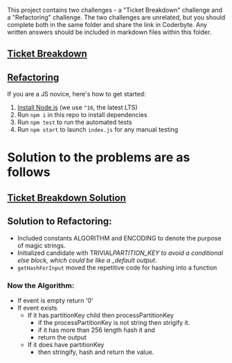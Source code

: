 This project contains two challenges - a "Ticket Breakdown" challenge and a "Refactoring" challenge. The two challenges are unrelated, but you should complete both in the same folder and share the link in Coderbyte. Any written answers should be included in markdown files within this folder.

## [Ticket Breakdown](Ticket_Breakdown.md)

## [Refactoring](Refactoring.md)

If you are a JS novice, here's how to get started:

1. [Install Node.js](https://nodejs.org/en/download/) (we use `^16`, the latest LTS)
2. Run `npm i` in this repo to install dependencies
3. Run `npm test` to run the automated tests
4. Run `npm start` to launch `index.js` for any manual testing

# Solution to the problems are as follows

## [Ticket Breakdown Solution](Tickets_Breakdown_solution.md)

## Solution to Refactoring:

- Included constants ALGORITHM and ENCODING to denote the purpose of magic strings.
- Initialized candidate with TRIVIAL*PARTITION_KEY to avoid a conditional else block, which could be like a \_default output*.
- `getHashForInput` moved the repetitive code for hashing into a function

### Now the Algorithm:

- If event is empty return '0'
- If event exists
  - If it has partitionKey child then processPartitionKey
    - if the processPartitionKey is not string then strigify it.
    - if it has more than 256 length hash it and
    - return the output
  - If it does have partitionKey
    - then stringify, hash and return the value.
